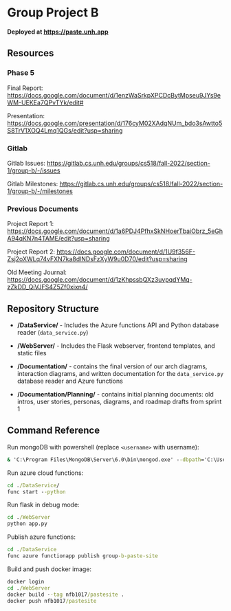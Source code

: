 # Group Project B

**Deployed at https://paste.unh.app**

## Resources

### Phase 5

Final Report: https://docs.google.com/document/d/1enzWaSrkpXPCDcBytMpseu9JYs9eWM-UEKEa7QPvTYk/edit#

Presentation: https://docs.google.com/presentation/d/176cyM02XAdqNUm_bdo3sAwtto5S8TrV1XOQ4Lmq1QGs/edit?usp=sharing

### Gitlab

Gitlab Issues: https://gitlab.cs.unh.edu/groups/cs518/fall-2022/section-1/group-b/-/issues 

Gitlab Milestones: https://gitlab.cs.unh.edu/groups/cs518/fall-2022/section-1/group-b/-/milestones

### Previous Documents
Project Report 1: https://docs.google.com/document/d/1a6PDJ4PfhxSkNHoerTbaiObrz_5eGhA94qKN7n4TAME/edit?usp=sharing

Project Report 2: https://docs.google.com/document/d/1U9f356F-Zsj2oXWLq74vFXN7ka8dlNDsFzXyW9u0D70/edit?usp=sharing

Old Meeting Journal: https://docs.google.com/document/d/1zKhpssbQXz3uvpqdYMq-zZkDD_QiVJFS4Z5Zf0xixn4/

## Repository Structure

* **/DataService/** - Includes the Azure functions API and Python database reader (`data_service.py`)

* **/WebServer/** - Includes the Flask webserver, frontend templates, and static files

* **/Documentation/** - contains the final version of our arch diagrams, interaction diagrams, and written documentation for the `data_service.py` database reader and Azure functions

* **/Documentation/Planning/** - contains initial planning documents: old intros, user stories, personas, diagrams, and roadmap drafts from sprint 1

## Command Reference

Run mongoDB with powershell (replace `<username>` with username):

```cmd
& 'C:\Program Files\MongoDB\Server\6.0\bin\mongod.exe' --dbpath='C:\Users\<username>\AppData\Local\mongodb\data'
```

Run azure cloud functions:

```cmd
cd ./DataService/
func start --python
```
Run flask in debug mode:

```cmd
cd ./WebServer
python app.py
```

Publish azure functions:
```cmd
cd ./DataService
func azure functionapp publish group-b-paste-site
```

Build and push docker image:
```cmd
docker login
cd ./WebServer
docker build --tag nfb1017/pastesite .
docker push nfb1017/pastesite
```